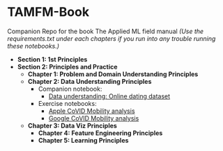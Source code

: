 # TAMFM-Book
Companion Repo for the book The Applied ML field manual *(Use the requirements.txt under each chapters if you run into any trouble running these notebooks.)*
* **Section 1: 1st Principles**
* **Section 2: Principles and Practice**
   * **Chapter 1: Problem and Domain Understanding Principles**
   * **Chapter 2: Data Understanding Principles**
      * Companion notebook: 
        * [Data understanding: Online dating dataset](https://nbviewer.jupyter.org/github/PrithivirajDamodaran/The-Applied-ML-Field-Manual-Book/blob/master/Chapter%202%3A%20Data%20Understanding%20Principles/Data%20Understanding.ipynb)
      * Exercise  notebooks:
        * [Apple CoVID Mobility analysis](https://nbviewer.jupyter.org/github/PrithivirajDamodaran/The-Applied-ML-Field-Manual-Book/blob/master/Chapter%202%3A%20Data%20Understanding%20Principles/Apple.ipynb)
        * [Google CoVID Mobility analysis](https://nbviewer.jupyter.org/github/PrithivirajDamodaran/The-Applied-ML-Field-Manual-Book/blob/master/Chapter%202%3A%20Data%20Understanding%20Principles/Google.ipynb)
  * **Chapter 3: Data Viz Principles**
     * **Chapter 4: Feature Engineering Principles**
     * **Chapter 5: Learning Principles**
      
   
   
